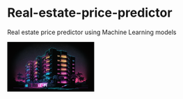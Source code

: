 # Real-estate-price-predictor
Real estate price predictor using Machine Learning models



<img
  src="./Resources/apartments.png"
  alt="Real Estate"
  title=""
  style="display: inline-block; margin: 0 auto; max-width: 200px">